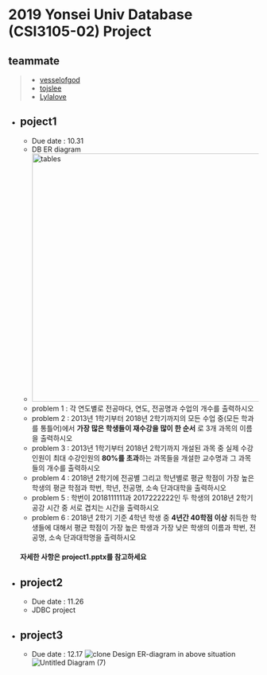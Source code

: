# 2019 Yonsei Univ Database (CSI3105-02) Project
## teammate
> * [vesselofgod](https://github.com/vesselofgod)
> * [tojslee](https://github.com/tojslee)
> * [Lylalove](https://github.com/Lylalove)

* ## poject1
  * Due date : 10.31
  * DB ER diagram
  * <img width="500" alt="tables" src="https://user-images.githubusercontent.com/18081105/67873221-763e0700-fb76-11e9-9d67-148be7a407d0.png">
  * problem 1 : 각 연도별로 전공마다, 연도, 전공명과 수업의 개수를 출력하시오
  * problem 2 : 2013년 1학기부터 2018년 2학기까지의 모든 수업 중(모든 학과를 통틀어)에서 **가장 많은 학생들이 재수강을 많이 한 순서** 로 3개 과목의 이름을 출력하시오
  * problem 3 : 2013년 1학기부터 2018년 2학기까지 개설된 과목 중 실제 수강인원이 최대 수강인원의 **80%를 초과**하는 과목들을 개설한 교수명과 그 과목 들의 개수를 출력하시오
  * problem 4 : 2018년 2학기에 전공별 그리고 학년별로 평균 학점이 가장 높은 학생의 평균 학점과 학번, 학년, 전공명, 소속 단과대학을 출력하시오
  * problem 5 : 학번이 2018111111과 2017222222인 두 학생의 2018년 2학기 공강 시간 중 서로 겹치는 시간을 출력하시오
  * problem 6 : 2018년 2학기 기준 4학년 학생 중 **4년간 40학점 이상** 취득한 학생들에 대해서 평균 학점이 가장 높은 학생과 가장 낮은 학생의 이름과 학번, 전공명, 소속 단과대학명을 출력하시오
  #### 자세한 사항은 project1.pptx를 참고하세요

* ## project2
  * Due date : 11.26
  * JDBC project

* ## project3
  * Due date : 12.17
  ![clone](https://user-images.githubusercontent.com/18081105/71463546-15d7e880-27fa-11ea-9013-a90812fd559c.png)
  Design ER-diagram in above situation
  ![Untitled Diagram (7)](https://user-images.githubusercontent.com/18081105/71463279-3489af80-27f9-11ea-832e-2e7d93142452.jpg)
